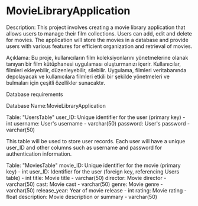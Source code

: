 # MovieLibraryApplication
Description:
This project involves creating a movie library application that allows users to manage their film collections. Users can add, edit and delete for movies. The application will store the movies in a database and provide users with various features for efficient organization and retrieval of movies.

Açıklama:
Bu proje, kullanıcıların film koleksiyonlarını yönetmelerine olanak tanıyan bir film kütüphanesi uygulaması oluşturmanızı içerir. Kullanıcılar, filmleri ekleyebilir, düzenleyebilir, silebilir. Uygulama, filmleri veritabanında depolayacak ve kullanıcılara filmleri etkili bir şekilde yönetmeleri ve bulmaları için çeşitli özellikler sunacaktır.

Database requirements

Database Name:MovieLibraryApplication

Table: "UsersTable"
user_ID: Unique identifier for the user (primary key) - int
username: User's username - varchar(50)
password: User's password - varchar(50)

This table will be used to store user records. Each user will have a unique user_ID and other columns such as username and password for authentication information.

Table: "MoviesTable"
movie_ID: Unique identifier for the movie (primary key) - int
user_ID: Identifier for the user (foreign key, referencing Users table) - int
title: Movie title - varchar(50)
director: Movie director - varchar(50)
cast: Movie cast - varchar(50)
genre: Movie genre - varchar(50)
release_year: Year of movie release - int
rating: Movie rating - float
description: Movie description or summary - varchar(50)
